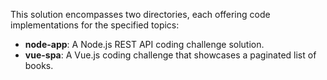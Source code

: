 
This solution encompasses two directories, each offering code implementations for the specified topics:

- **node-app**: A Node.js REST API coding challenge solution.
- **vue-spa**: A Vue.js coding challenge that showcases a paginated list of books.
